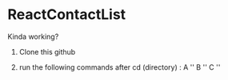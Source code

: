 # ReactContactList
Kinda working?
1. Clone this github

2. run the following commands after cd (directory) : 
  A  '<npm install react-router-dom>' 
  B  '<npm install axios>' 
  C  '<npm install bootstrap>' 
